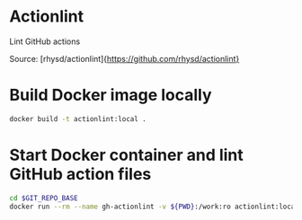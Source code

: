 # Actionlint

Lint GitHub actions

Source: [rhysd/actionlint]{https://github.com/rhysd/actionlint}

# Build Docker image locally
```bash
docker build -t actionlint:local .
```

# Start Docker container and lint GitHub action files
```bash
cd $GIT_REPO_BASE
docker run --rm --name gh-actionlint -v ${PWD}:/work:ro actionlint:local
```

